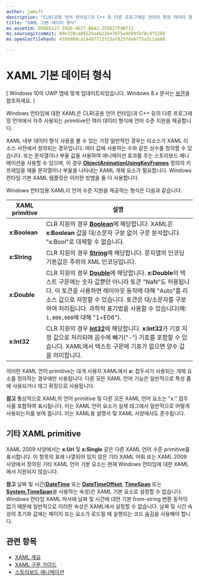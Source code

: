 ```yaml
---
author: jwmsft
description: "CLR(공용 언어 런타임)과 C++ 등 다른 프로그래밍 언어의 특정 데이터 형식에 제공되는 Windows 런타임에 대한 XAML의 언어 수준 지원이 나열됩니다."
title: "XAML 기본 데이터 형식"
ms.assetid: D50E6127-395D-4E27-BAA2-2FE627F4B711
ms.sourcegitcommit: 60e328ca8652baeb226e78f5a9d99fbf8c4f5208
ms.openlocfilehash: 479b900ca14497712f25a7825fde6775a3c1ab60

---
```


# XAML 기본 데이터 형식

\[ Windows 10의 UWP 앱에 맞게 업데이트되었습니다. Windows 8.x 문서는 [보관](http://go.microsoft.com/fwlink/p/?linkid=619132)을 참조하세요. \]

Windows 런타임에 대한 XAML은 CLR(공용 언어 런타임)과 C++ 등의 다른 프로그래밍 언어에서 자주 사용되는 primitive인 여러 데이터 형식에 언어 수준 지원을 제공합니다.

XAML 내부 데이터 형식 사용을 볼 수 있는 가장 일반적인 경우는 리소스가 XAML 리소스 사전에서 정의되는 경우입니다. 여러 값에 사용하는 수와 같은 상수를 정의할 수 있습니다. 또는 문자열이나 부울 값을 사용하여 애니메이션 효과를 주는 스토리보드 애니메이션을 사용할 수 있으며, 이 경우 [**ObjectAnimationUsingKeyFrames**](https://msdn.microsoft.com/library/windows/apps/br210320) 정의의 키 프레임을 채울 문자열이나 부울을 나타내는 XAML 개체 요소가 필요합니다. Windows 런타임 기본 XAML 템플릿은 이러한 방법을 둘 다 사용합니다.

Windows 런타임용 XAML이 언어 수준 지원을 제공하는 형식은 다음과 같습니다.

| XAML primitive | 설명 |
|-------|-------------|
| **x:Boolean**  | CLR 지원의 경우 [**Boolean**](https://msdn.microsoft.com/library/windows/apps/xaml/system.boolean.aspx)에 해당합니다. XAML은 **x:Boolean** 값을 대/소문자 구분 없이 구문 분석합니다. "x:Bool"로 대체할 수 없습니다. |
| **x:String**   | CLR 지원의 경우 [**String**](https://msdn.microsoft.com/library/windows/apps/xaml/system.string.aspx)에 해당합니다. 문자열의 인코딩 기본값은 주위의 XML 인코딩입니다. |
| **x:Double**   | CLR 지원의 경우 [**Double**](https://msdn.microsoft.com/library/windows/apps/xaml/system.double.aspx)에 해당합니다. **x:Double**의 텍스트 구문에는 숫자 값뿐만 아니라 토큰 "NaN"도 허용됩니다. 이 토큰을 사용하면 레이아웃 동작에 대해 "Auto"를 리소스 값으로 저장할 수 있습니다. 토큰은 대/소문자를 구분하여 처리됩니다. 과학적 표기법을 사용할 수 있습니다(예: `1,000,000`에 대해 "1+E06"). |
| **x:Int32**    | CLR 지원의 경우 [**Int32**](https://msdn.microsoft.com/library/windows/apps/xaml/system.int32.aspx)에 해당합니다. **x:Int32**가 기호 지정 값으로 처리되며 음수에 빼기("-") 기호를 포함할 수 있습니다. XAML에서 텍스트 구문에 기호가 없으면 양수 값을 의미합니다. |

이러한 XAML 언어 primitive는 대개 사용자 XAML에서 **x:** 접두사가 사용되는 개체 요소를 정의하는 경우에만 사용됩니다. 다른 모든 XAML 언어 기능은 일반적으로 특성 폼에 사용되거나 태그 확장으로 사용됩니다.

**참고** 통상적으로 XAML의 언어 primitive 및 다른 모든 XAML 언어 요소는 "x:" 접두사를 포함하여 표시됩니다. 이는 XAML 언어 요소가 실제 태그에서 일반적으로 어떻게 사용되는지를 보여 줍니다. 이는 XAML용 설명서 및 XAML 사양에서도 준수됩니다.

## 기타 XAML primitive

XAML 2009 사양에서는 **x:Uri** 및 **x:Single** 같은 다른 XAML 언어 수준 primitive를 표시합니다. 이 항목의 표에 나열되어 있지 않은 기타 XAML 어휘 또는 XAML 2009 사양에서 정의된 기타 XAML 언어 기본 요소는 현재 Windows 런타임에 대한 XAML에서 지원되지 않습니다.

**참고** 날짜 및 시간([**DateTime**](https://msdn.microsoft.com/library/windows/apps/br206576) 또는 [**DateTimeOffset**](https://msdn.microsoft.com/library/windows/apps/xaml/system.datetimeoffset.aspx), [**TimeSpan**](https://msdn.microsoft.com/library/windows/apps/br225996) 또는 [**System.TimeSpan**](https://msdn.microsoft.com/library/windows/apps/xaml/system.timespan.aspx)을 사용하는 속성)은 XAML 기본 요소로 설정할 수 없습니다. Windows 런타임 XAML 파서에 날짜 및 시간에 대한 기본 from-string 변환 동작이 없기 때문에 일반적으로 이러한 속성은 XAML에서 설정할 수 없습니다. 날짜 및 시간 속성의 초기화 값에는 페이지 또는 요소가 로드될 때 실행되는 코드 숨김을 사용해야 합니다.

## 관련 항목

* [XAML 개요](xaml-overview.md)
* [XAML 구문 가이드](xaml-syntax-guide.md)
* [스토리보드 애니메이션](https://msdn.microsoft.com/library/windows/apps/mt187354)
 




<!--HONumber=Jun16_HO5-->


